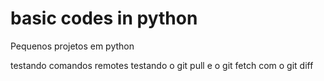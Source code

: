 # basic codes in python
 Pequenos projetos em python

testando comandos remotes
testando o git pull e o git fetch com o git diff
